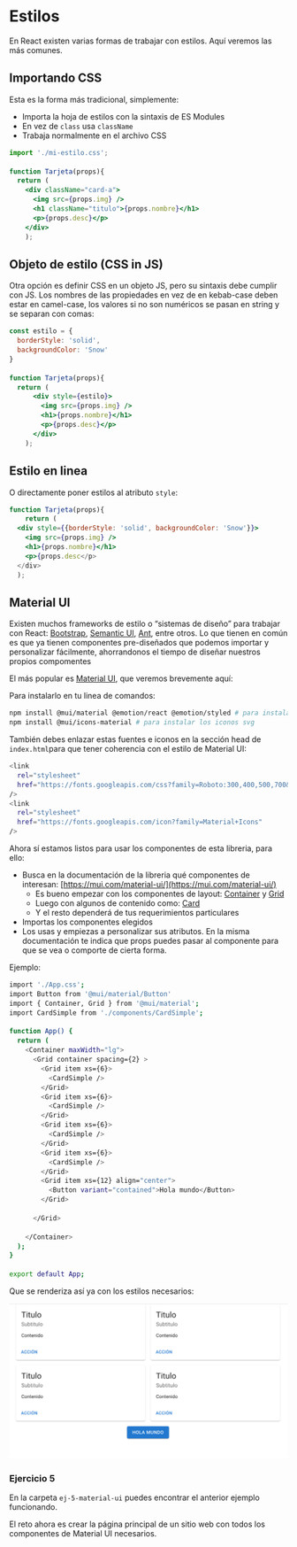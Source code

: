 # Estilos

En React existen varias formas de trabajar con estilos. Aquí veremos las más comunes.

## Importando CSS

Esta es la forma más tradicional, simplemente:

- Importa la hoja de estilos con la sintaxis de ES Modules
- En vez de `class` usa `className`
- Trabaja normalmente en el archivo CSS

```jsx
import './mi-estilo.css';

function Tarjeta(props){
  return (
    <div className="card-a">
      <img src={props.img} />
      <h1 className="titulo">{props.nombre}</h1>
      <p>{props.desc}</p>
    </div>
    );

```

## Objeto de estilo (CSS in JS)

Otra opción es definir CSS en un objeto JS, pero su sintaxis debe cumplir con JS. Los nombres de las propiedades en vez de en kebab-case deben estar en camel-case, los valores si no son numéricos se pasan en string y se separan con comas:

```jsx
const estilo = {
  borderStyle: 'solid', 
  backgroundColor: 'Snow'
}

function Tarjeta(props){
  return (
      <div style={estilo}>
        <img src={props.img} />
        <h1>{props.nombre}</h1>
        <p>{props.desc}</p>
      </div>
    );

```

## Estilo en linea

O directamente poner estilos al atributo `style`:

```jsx
function Tarjeta(props){
	return (
  <div style={{borderStyle: 'solid', backgroundColor: 'Snow'}}>
    <img src={props.img} />
    <h1>{props.nombre}</h1>
    <p>{props.desc</p>
  </div>
  );

```

## Material UI

Existen muchos frameworks de estilo o “sistemas de diseño” para trabajar con React: [Bootstrap](https://react-bootstrap.github.io/), [Semantic UI](https://semantic-ui.com/), [Ant](https://ant.design/), entre otros. Lo que tienen en común es que ya tienen componentes pre-diseñados que podemos importar y personalizar fácilmente, ahorrandonos el tiempo de diseñar nuestros propios compomentes

El más popular es [Material UI](https://mui.com/), que veremos brevemente aquí:

Para instalarlo en tu linea de comandos:

```bash
npm install @mui/material @emotion/react @emotion/styled # para instalar la libreria
npm install @mui/icons-material # para instalar los iconos svg
```

También debes enlazar estas fuentes e iconos en la sección head de `index.html`para que tener coherencia con el estilo de Material UI:

```bash
<link
  rel="stylesheet"
  href="https://fonts.googleapis.com/css?family=Roboto:300,400,500,700&display=swap"
/>
<link
  rel="stylesheet"
  href="https://fonts.googleapis.com/icon?family=Material+Icons"
/>
```

Ahora sí estamos listos para usar los componentes de esta libreria, para ello:

- Busca en la documentación de la libreria qué componentes de interesan: [https://mui.com/material-ui/](https://mui.com/material-ui/)
    - Es bueno empezar con los componentes de layout: [Container](https://mui.com/material-ui/react-container/) y [Grid](https://mui.com/material-ui/react-grid/)
    - Luego con algunos de contenido como: [Card](https://mui.com/material-ui/react-card/)
    - Y el resto dependerá de tus requerimientos particulares
- Importas los componentes elegidos
- Los usas y empiezas a personalizar sus atributos. En la misma documentación te indica que props puedes pasar al componente para que se vea o comporte de cierta forma.

Ejemplo:

```bash
import './App.css';
import Button from '@mui/material/Button'
import { Container, Grid } from '@mui/material';
import CardSimple from './components/CardSimple';

function App() {
  return (
    <Container maxWidth="lg">
      <Grid container spacing={2} >
        <Grid item xs={6}>
          <CardSimple />
        </Grid>
        <Grid item xs={6}>
          <CardSimple />
        </Grid>
        <Grid item xs={6}>
          <CardSimple />
        </Grid>
        <Grid item xs={6}>
          <CardSimple />
        </Grid>
        <Grid item xs={12} align="center">
          <Button variant="contained">Hola mundo</Button>
        </Grid>

      </Grid>

    </Container>
  );
}

export default App;
```

Que se renderiza así ya con los estilos necesarios:

![](../img/material-ui.png)

### Ejercicio 5

En la carpeta `ej-5-material-ui` puedes encontrar el anterior ejemplo funcionando. 

El reto ahora es crear la página principal de un sitio web con todos los componentes de Material UI necesarios.

